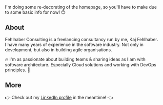I'm doing some re-decorating of the homepage, so you'll have to make due to some basic info for now! :wink:

## About

Fehlhaber Consulting is a freelancing consultancy run by me, Kaj Fehlhaber. I have many years of experience in the software industry. Not only in development, but also in building agile organisations.

:fire: I'm as passionate about building teams & sharing ideas as I am with software architecture. Especially Cloud solutions and working with DevOps principles. :rocket: 

## More

:point_right: Check out my [LinkedIn profile](https://www.linkedin.com/in/kajfehlhaber/) in the meantime! :point_left:
